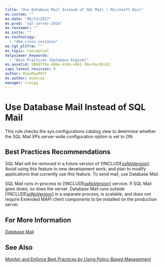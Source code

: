 ```yaml
---
title: "Use Database Mail Instead of SQL Mail | Microsoft Docs"
ms.custom: ""
ms.date: "06/13/2017"
ms.prod: "sql-server-2014"
ms.reviewer: ""
ms.suite: ""
ms.technology: 
  - "dbe-cross-instance"
ms.tgt_pltfrm: ""
ms.topic: conceptual
helpviewer_keywords: 
  - "Best Practices [Database Engine]"
ms.assetid: b08df7be-d8be-4184-a661-38ec0ac85cd1
caps.latest.revision: 9
author: MikeRayMSFT
ms.author: mikeray
manager: craigg
---
```

# Use Database Mail Instead of SQL Mail
  This rule checks the sys.configurations catalog view to determine whether the SQL Mail XPs server-wide configuration option is set to ON.  
  
## Best Practices Recommendations  
 SQL Mail will be removed in a future version of [!INCLUDE[ssNoVersion](../../includes/ssnoversion-md.md)]. Avoid using this feature in new development work, and plan to modify applications that currently use this feature. To send mail, use Database Mail.  
  
 SQL Mail runs in-process to [!INCLUDE[ssNoVersion](../../includes/ssnoversion-md.md)] service. If SQL Mail goes down, so does the server. Database Mail runs outside [!INCLUDE[ssNoVersion](../../includes/ssnoversion-md.md)] in a separate process, is scalable, and does not require Extended MAPI client components to be installed on the production server.  
  
## For More Information  
 [Database Mail](../database-mail/database-mail.md)  
  
## See Also  
 [Monitor and Enforce Best Practices by Using Policy-Based Management](monitor-and-enforce-best-practices-by-using-policy-based-management.md)  
  
  
